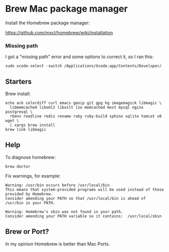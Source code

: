 # Brew Mac package manager

Install the Homebrew package manager:

https://github.com/mxcl/homebrew/wiki/installation


### Missing path

I got a "missing path" error and some options to correct it, so I ran this:

    sudo xcode-select -switch /Applications/Xcode.app/Contents/Developer/


## Starters

Brew install:

    echo ack colordiff curl emacs geoip git gpg hg imagemagick libmagic \
      libmemcached libxml2 libxslt lzo memcached most mysql nginx postgresql \
      rbenv readline redis rename ruby ruby-build sphinx sqlite tomcat v8 wget \
      | xargs brew install 
    brew link libmagic


## Help

To diagnose homebrew:

    brew doctor

Fix warnings, for example:

    Warning: /usr/bin occurs before /usr/local/bin
    This means that system-provided programs will be used instead of those provided by Homebrew.
    Consider amending your PATH so that /usr/local/bin is ahead of /usr/bin in your PATH.

    Warning: Homebrew's sbin was not found in your path.
    Consider amending your PATH variable so it contains:  /usr/local/sbin

## Brew or Port?

In my opinion Homebrew is better than Mac Ports.

